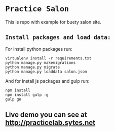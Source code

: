 # `Practice Salon`

This is repo with example for buety salon site.

## `Install packages and load data:`

For install python packages run:

~~~`
virtualenv install -r requirements.txt
python manage.py makemigrations
python manage.py migrate
python manage.py loaddata salon.json
~~~

And for install js packages and gulp run:

~~~`
npm install
npm install gulp -g
gulp go
~~~

## Live demo you can see at <http://practicelab.sytes.net>
